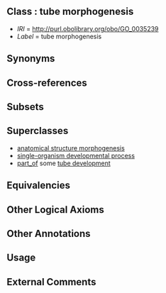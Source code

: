 
## Class : tube morphogenesis

 * *IRI* = http://purl.obolibrary.org/obo/GO_0035239
 * *Label* = tube morphogenesis

## Synonyms


## Cross-references


## Subsets


## Superclasses

 * [anatomical structure morphogenesis](../../GO/53/GO_0009653.md)
 * [single-organism developmental process](../../GO/67/GO_0044767.md)
 * [part_of](../../BFO/50/BFO_0000050.md) some [tube development](../../GO/95/GO_0035295.md)

## Equivalencies


## Other Logical Axioms


## Other Annotations


## Usage


## External Comments

